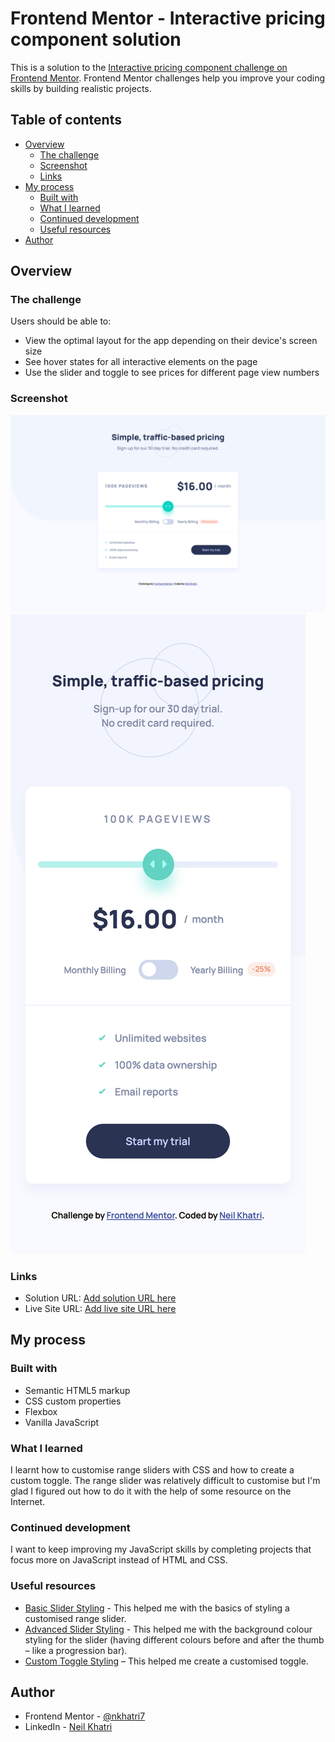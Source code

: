 # Frontend Mentor - Interactive pricing component solution

This is a solution to the [Interactive pricing component challenge on Frontend Mentor](https://www.frontendmentor.io/challenges/interactive-pricing-component-t0m8PIyY8). Frontend Mentor challenges help you improve your coding skills by building realistic projects. 

## Table of contents

- [Overview](#overview)
  - [The challenge](#the-challenge)
  - [Screenshot](#screenshot)
  - [Links](#links)
- [My process](#my-process)
  - [Built with](#built-with)
  - [What I learned](#what-i-learned)
  - [Continued development](#continued-development)
  - [Useful resources](#useful-resources)
- [Author](#author)

## Overview

### The challenge

Users should be able to:

- View the optimal layout for the app depending on their device's screen size
- See hover states for all interactive elements on the page
- Use the slider and toggle to see prices for different page view numbers

### Screenshot

![](./design/completed-designs/completed-desktop.png)
![](./design/completed-designs/completed-mobile.png)

### Links

- Solution URL: [Add solution URL here](https://your-solution-url.com)
- Live Site URL: [Add live site URL here](https://your-live-site-url.com)

## My process

### Built with

- Semantic HTML5 markup
- CSS custom properties
- Flexbox
- Vanilla JavaScript

### What I learned

I learnt how to customise range sliders with CSS and how to create a custom toggle. The range slider was relatively difficult to customise but I'm glad I figured out how to do it with the help of some resource on the Internet.

### Continued development

I want to keep improving my JavaScript skills by completing projects that focus more on JavaScript instead of HTML and CSS.

### Useful resources

- [Basic Slider Styling](https://www.w3schools.com/howto/howto_js_rangeslider.asp) - This helped me with the basics of styling a customised range slider.
- [Advanced Slider Styling](https://stackoverflow.com/questions/18389224/how-to-style-html5-range-input-to-have-different-color-before-and-after-slider) - This helped me with the background colour styling for the slider (having different colours before and after the thumb – like a progression bar).
- [Custom Toggle Styling](https://www.w3schools.com/howto/howto_css_switch.asp) – This helped me create a customised toggle.

## Author

- Frontend Mentor - [@nkhatri7](https://www.frontendmentor.io/profile/nkhatri7)
- LinkedIn - [Neil Khatri](https://www.linkedin.com/in/neilkhatri/)
